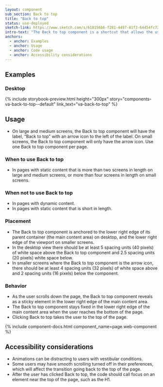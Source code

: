 ```yaml
---
layout: component
sub_section: Back to top
title: "Back to top"
status: use-deployed
sketch-link: https://www.sketch.com/s/610156b6-f281-4497-81f3-64454fc72156/p/FDC3C083-F7A0-4E90-B8B3-DEECADF511FA/canvas
intro-text: "The Back to top component is a shortcut that allows the user to quickly navigate to the top of a long page of content."
anchors:
  - anchor: Examples
  - anchor: Usage
  - anchor: Code usage
  - anchor: Accessibility considerations
---
```


## Examples

### Desktop

{% include storybook-preview.html height="300px" story="components-va-back-to-top--default" link_text="va-back-to-top" %}

## Usage
* On large and medium screens, the Back to top component will have the label, “Back to top” with an arrow icon to the left of the label. On small screens, the Back to top component will only have the arrow icon. Use one Back to top component per page.

### When to use Back to top
* In pages with static content that is more than two screens in length on large and medium screens, or more than four screens in length on small screens.

### When not to use Back to top
* In pages with dynamic content.
* In pages with static content that is short in length.

### Placement
* The Back to top component is anchored to the lower right edge of its parent container (the main content area) on desktop, and the lower right edge of the viewport on smaller screens.
* In the desktop view there should be at least 5 spacing units (40 pixels) of white space above the Back to top component and 2.5 spacing units (20 pixels) white space below.
* In smaller screens where the Back to top component is the arrow icon, there should be at least 4 spacing units (32 pixels) of white space above and 2 spacing units (16 pixels) below the component.

### Behavior
* As the user scrolls down the page, the Back to top component reveals as a sticky element in the lower right edge of the main content area.
* The Back to top component stays fixed in the lower right edge of the main content area when the user reaches the bottom of the page.
* Clicking Back to top takes the user to the top of the page.

{% include component-docs.html component_name=page.web-component %}

## Accessibility considerations
* Animations can be distracting to users with vestibular conditions.
* Some users may have smooth scrolling turned off in their preferences, which will affect the transition going back to the top of the page.
* After the user has clicked Back to top, the code should call focus on an element near the top of the page, such as the H1.

